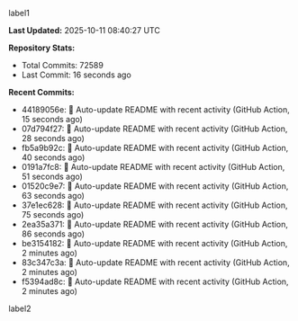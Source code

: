 
label1 
<!-- ACTIVITY_START -->
**Last Updated:** 2025-10-11 08:40:27 UTC

**Repository Stats:**
- Total Commits: 72589
- Last Commit: 16 seconds ago

**Recent Commits:**
- 44189056e: 🤖 Auto-update README with recent activity (GitHub Action, 15 seconds ago)
- 07d794f27: 🤖 Auto-update README with recent activity (GitHub Action, 28 seconds ago)
- fb5a9b92c: 🤖 Auto-update README with recent activity (GitHub Action, 40 seconds ago)
- 0191a7fc8: 🤖 Auto-update README with recent activity (GitHub Action, 51 seconds ago)
- 01520c9e7: 🤖 Auto-update README with recent activity (GitHub Action, 63 seconds ago)
- 37e1ec628: 🤖 Auto-update README with recent activity (GitHub Action, 75 seconds ago)
- 2ea35a371: 🤖 Auto-update README with recent activity (GitHub Action, 86 seconds ago)
- be3154182: 🤖 Auto-update README with recent activity (GitHub Action, 2 minutes ago)
- 83c347c3a: 🤖 Auto-update README with recent activity (GitHub Action, 2 minutes ago)
- f5394ad8c: 🤖 Auto-update README with recent activity (GitHub Action, 2 minutes ago)
<!-- ACTIVITY_END -->

label2
